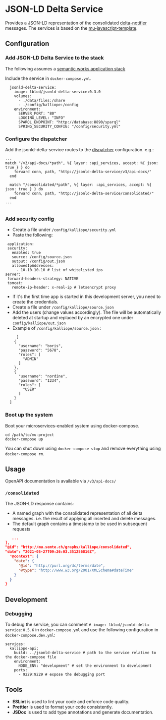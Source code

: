 # JSON-LD Delta Service

Provides a JSON-LD representation of the consolidated [delta-notifier](https://github.com/mu-semtech/delta-notifier) messages. 
The services is based on the [mu-javascript-template](https://github.com/mu-semtech/mu-javascript-template). 

## Configuration

### Add JSON-LD Delta Service to the stack

The following assumes a [semantic works application stack](https://semantic.works/docs)

Include the service in `docker-compose.yml`.

```
  jsonld-delta-service:
    image: lblod/jsonld-delta-service:0.3.0
    volumes:
      - ./data/files:/share
      - ./config/kalliope:/config
    environment:
      SERVER_PORT: "80"
      LOGGING_LEVEL: "INFO"
      SPARQL_ENDPOINT: "http://database:8890/sparql"
      SPRING_SECURITY_CONFIG: "/config/security.yml"
```

### Configure the dispatcher

Add the jsonld-delta-service routes to the [dispatcher](https://github.com/mu-semtech/mu-dispatcher) configuration.
e.g.:

```
...
match "/v3/api-docs/*path", %{ layer: :api_services, accept: %{ json: true } } do
    forward conn, path, "http://jsonld-delta-service/v3/api-docs/"
  end

  match "/consolidated/*path", %{ layer: :api_services, accept: %{ json: true } } do
    forward conn, path, "http://jsonld-delta-service/consolidated/"
  end
...


```

### Add security config

- Create a file under `/config/kalliope/security.yml`
- Paste the following:

 ```
  application:
  security:
    enabled: true
    source: /config/source.json
    output: /config/out.json
    allowedIpAddresses:
      - 10.10.10.10 # list of whitelisted ips
server:
  forward-headers-strategy: NATIVE
  tomcat:
    remote-ip-header: x-real-ip # letsencrypt proxy

```

- If it's the first time app is started in this development server, you need to create the credentials.
- Create a file under `/config/kalliope/source.json`
- Add the users (change values accordingly). The file will be automatically deleted at startup and replaced by an
  encrypted one under `config/kalliope/out.json`
- Example of `/config/kalliope/source.json` :

``` 
     [
    {
      "username": "boris",
      "password": "5678",
      "roles": [
        "ADMIN"
      ]
    },
    {
      "username": "nordine",
      "password": "1234",
      "roles": [
        "USER"
      ]
    }
  ]

```

### Boot up the system

Boot your microservices-enabled system using docker-compose.

    cd /path/to/mu-project
    docker-compose up

You can shut down using `docker-compose stop` and remove everything using `docker-compose rm`.

## Usage

OpenAPI documentation is available via `/v3/api-docs/`

### `/consolidated`

The JSON-LD response contains:

- A named graph with the consolidated representation of all delta messages. i.e. the result of applying all inserted and
  delete messages.
- The default graph contains a timestamp to be used in subsequent requests

```json
   ...
],
"@id": "http://mu.semte.ch/graphs/kalliope/consolidated",
"date": "2021-05-27T09:26:03.351256816Z",
  "@context": {
    "date": {
      "@id": "http://purl.org/dc/terms/date",
      "@type": "http://www.w3.org/2001/XMLSchema#dateTime"
    }
  }
}
```

## Development

### Debugging

To debug the service, you can comment `# image: lblod/jsonld-delta-service:0.5.6` in `docker-compose.yml` and use the following configuration in `docker-compose.dev.yml`:

```
services:
  kalliope-api:
    build: ../jsonld-delta-service # path to the service relative to the docker-compose file
    environment:
      NODE_ENV: "development" # set the environment to development
    ports:
      - 9229:9229 # expose the debugging port
```

## Tools

- **ESLint** is used to lint your code and enforce code quality.
- **Prettier** is used to format your code consistently.
- **JSDoc** is used to add type annotations and generate documentation. 